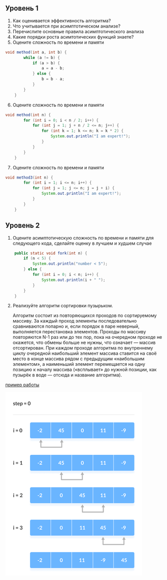 ## Уровень 1
1. Как оценивается эффективность алгоритма?
2. Что учитывается при асимптотическом анализе? 
3. Перечислите основные правила асимптотического анализа
4. Какие порядки роста асимтотических функций знаете?
5. Оцените сложность по времени и памяти
```java
void method(int a, int b) {
        while (a != b) {
            if (a > b) {
                a = a - b;
            } else {
                b = b - a;
            }
        }
    }
```

6. Оцените сложность по времени и памяти
```java
void method(int n) {
        for (int i = 0; i < n / 2; i++) {
            for (int j = 1; j + n / 2 <= n; j++) {
                for (int k = 1; k <= n; k = k * 2) {
                    System.out.println("I am expert!");
                }
            }
        }
    }
```
7. Оцените сложность по времени и памяти
```java
void method3(int n) {
        for (int i = 1; i <= n; i++) {
            for (int j = 1; j <= n; j = j + i) {
                System.out.println("I am expert!");
            }
        }
    }
```
## Уровень 2
1. Оцените асимптотическую сложность по времени и памяти для следующего кода, сделайте оценку в лучшем и худшем случае
```java
    public static void fork(int n) {
		if (n < 5) {
			System.out.println("number < 5");
		} else {
			for (int i = 0; i < n; i++) {
				System.out.println(i + " ");
			}
		}
	}
```
2. Реализуйте алгоритм сортировки пузырьком. 

    Алгоритм состоит из повторяющихся проходов по сортируемому массиву. За каждый проход элементы последовательно сравниваются попарно и, если порядок в паре неверный, выполняется перестановка элементов. Проходы по массиву повторяются
   N-1 раз или до тех пор, пока на очередном проходе не окажется, что обмены больше не нужны, что означает — массив отсортирован. При каждом проходе алгоритма по внутреннему циклу очередной наибольший элемент массива ставится на своё место в конце массива рядом с предыдущим «наибольшим элементом», а наименьший элемент перемещается на одну позицию к началу массива («всплывает» до нужной позиции, как пузырёк в воде — отсюда и название алгоритма).

[пример работы](https://ru.wikipedia.org/wiki/%D0%A1%D0%BE%D1%80%D1%82%D0%B8%D1%80%D0%BE%D0%B2%D0%BA%D0%B0_%D0%BF%D1%83%D0%B7%D1%8B%D1%80%D1%8C%D0%BA%D0%BE%D0%BC#/media/%D0%A4%D0%B0%D0%B9%D0%BB:Bubble-sort-example-300px.gif)

![Bubble sort](img/Bubble-sort-0.png)